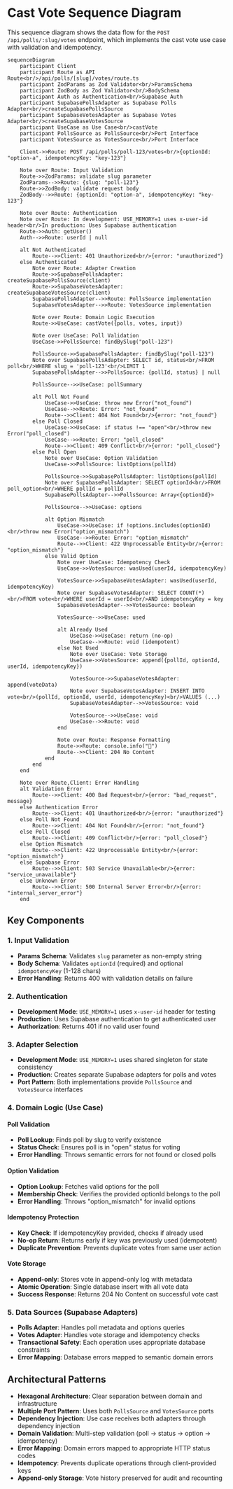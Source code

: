 # Cast Vote Sequence Diagram

This sequence diagram shows the data flow for the `POST /api/polls/:slug/votes` endpoint, which implements the cast vote use case with validation and idempotency.

```mermaid
sequenceDiagram
    participant Client
    participant Route as API Route<br/>/api/polls/[slug]/votes/route.ts
    participant ZodParams as Zod Validator<br/>ParamsSchema
    participant ZodBody as Zod Validator<br/>BodySchema
    participant Auth as Authentication<br/>Supabase Auth
    participant SupabasePollsAdapter as Supabase Polls Adapter<br/>createSupabasePollsSource
    participant SupabaseVotesAdapter as Supabase Votes Adapter<br/>createSupabaseVotesSource
    participant UseCase as Use Case<br/>castVote
    participant PollsSource as PollsSource<br/>Port Interface
    participant VotesSource as VotesSource<br/>Port Interface

    Client->>Route: POST /api/polls/poll-123/votes<br/>{optionId: "option-a", idempotencyKey: "key-123"}

    Note over Route: Input Validation
    Route->>ZodParams: validate slug parameter
    ZodParams-->>Route: {slug: "poll-123"}
    Route->>ZodBody: validate request body
    ZodBody-->>Route: {optionId: "option-a", idempotencyKey: "key-123"}

    Note over Route: Authentication
    Note over Route: In development: USE_MEMORY=1 uses x-user-id header<br/>In production: Uses Supabase authentication
    Route->>Auth: getUser()
    Auth-->>Route: userId | null

    alt Not Authenticated
        Route-->>Client: 401 Unauthorized<br/>{error: "unauthorized"}
    else Authenticated
        Note over Route: Adapter Creation
        Route->>SupabasePollsAdapter: createSupabasePollsSource(client)
        Route->>SupabaseVotesAdapter: createSupabaseVotesSource(client)
        SupabasePollsAdapter-->>Route: PollsSource implementation
        SupabaseVotesAdapter-->>Route: VotesSource implementation

        Note over Route: Domain Logic Execution
        Route->>UseCase: castVote({polls, votes, input})

        Note over UseCase: Poll Validation
        UseCase->>PollsSource: findBySlug("poll-123")

        PollsSource->>SupabasePollsAdapter: findBySlug("poll-123")
        Note over SupabasePollsAdapter: SELECT id, status<br/>FROM poll<br/>WHERE slug = 'poll-123'<br/>LIMIT 1
        SupabasePollsAdapter-->>PollsSource: {pollId, status} | null

        PollsSource-->>UseCase: pollSummary

        alt Poll Not Found
            UseCase->>UseCase: throw new Error("not_found")
            UseCase-->>Route: Error: "not_found"
            Route-->>Client: 404 Not Found<br/>{error: "not_found"}
        else Poll Closed
            UseCase->>UseCase: if status !== "open"<br/>throw new Error("poll_closed")
            UseCase-->>Route: Error: "poll_closed"
            Route-->>Client: 409 Conflict<br/>{error: "poll_closed"}
        else Poll Open
            Note over UseCase: Option Validation
            UseCase->>PollsSource: listOptions(pollId)

            PollsSource->>SupabasePollsAdapter: listOptions(pollId)
            Note over SupabasePollsAdapter: SELECT optionId<br/>FROM poll_option<br/>WHERE pollId = pollId
            SupabasePollsAdapter-->>PollsSource: Array<{optionId}>

            PollsSource-->>UseCase: options

            alt Option Mismatch
                UseCase->>UseCase: if !options.includes(optionId)<br/>throw new Error("option_mismatch")
                UseCase-->>Route: Error: "option_mismatch"
                Route-->>Client: 422 Unprocessable Entity<br/>{error: "option_mismatch"}
            else Valid Option
                Note over UseCase: Idempotency Check
                UseCase->>VotesSource: wasUsed(userId, idempotencyKey)

                VotesSource->>SupabaseVotesAdapter: wasUsed(userId, idempotencyKey)
                Note over SupabaseVotesAdapter: SELECT COUNT(*)<br/>FROM vote<br/>WHERE userId = userId<br/>AND idempotencyKey = key
                SupabaseVotesAdapter-->>VotesSource: boolean

                VotesSource-->>UseCase: used

                alt Already Used
                    UseCase->>UseCase: return (no-op)
                    UseCase-->>Route: void (idempotent)
                else Not Used
                    Note over UseCase: Vote Storage
                    UseCase->>VotesSource: append({pollId, optionId, userId, idempotencyKey})

                    VotesSource->>SupabaseVotesAdapter: append(voteData)
                    Note over SupabaseVotesAdapter: INSERT INTO vote<br/>(pollId, optionId, userId, idempotencyKey)<br/>VALUES (...)
                    SupabaseVotesAdapter-->>VotesSource: void

                    VotesSource-->>UseCase: void
                    UseCase-->>Route: void
                end

                Note over Route: Response Formatting
                Route->>Route: console.info("🎉")
                Route-->>Client: 204 No Content
            end
        end
    end

    Note over Route,Client: Error Handling
    alt Validation Error
        Route-->>Client: 400 Bad Request<br/>{error: "bad_request", message}
    else Authentication Error
        Route-->>Client: 401 Unauthorized<br/>{error: "unauthorized"}
    else Poll Not Found
        Route-->>Client: 404 Not Found<br/>{error: "not_found"}
    else Poll Closed
        Route-->>Client: 409 Conflict<br/>{error: "poll_closed"}
    else Option Mismatch
        Route-->>Client: 422 Unprocessable Entity<br/>{error: "option_mismatch"}
    else Supabase Error
        Route-->>Client: 503 Service Unavailable<br/>{error: "service_unavailable"}
    else Unknown Error
        Route-->>Client: 500 Internal Server Error<br/>{error: "internal_server_error"}
    end
```

## Key Components

### 1. Input Validation

- **Params Schema**: Validates `slug` parameter as non-empty string
- **Body Schema**: Validates `optionId` (required) and optional `idempotencyKey` (1-128 chars)
- **Error Handling**: Returns 400 with validation details on failure

### 2. Authentication

- **Development Mode**: `USE_MEMORY=1` uses `x-user-id` header for testing
- **Production**: Uses Supabase authentication to get authenticated user
- **Authorization**: Returns 401 if no valid user found

### 3. Adapter Selection

- **Development Mode**: `USE_MEMORY=1` uses shared singleton for state consistency
- **Production**: Creates separate Supabase adapters for polls and votes
- **Port Pattern**: Both implementations provide `PollsSource` and `VotesSource` interfaces

### 4. Domain Logic (Use Case)

#### Poll Validation

- **Poll Lookup**: Finds poll by slug to verify existence
- **Status Check**: Ensures poll is in "open" status for voting
- **Error Handling**: Throws semantic errors for not found or closed polls

#### Option Validation

- **Option Lookup**: Fetches valid options for the poll
- **Membership Check**: Verifies the provided optionId belongs to the poll
- **Error Handling**: Throws "option_mismatch" for invalid options

#### Idempotency Protection

- **Key Check**: If idempotencyKey provided, checks if already used
- **No-op Return**: Returns early if key was previously used (idempotent)
- **Duplicate Prevention**: Prevents duplicate votes from same user action

#### Vote Storage

- **Append-only**: Stores vote in append-only log with metadata
- **Atomic Operation**: Single database insert with all vote data
- **Success Response**: Returns 204 No Content on successful vote cast

### 5. Data Sources (Supabase Adapters)

- **Polls Adapter**: Handles poll metadata and options queries
- **Votes Adapter**: Handles vote storage and idempotency checks
- **Transactional Safety**: Each operation uses appropriate database constraints
- **Error Mapping**: Database errors mapped to semantic domain errors

## Architectural Patterns

- **Hexagonal Architecture**: Clear separation between domain and infrastructure
- **Multiple Port Pattern**: Uses both `PollsSource` and `VotesSource` ports
- **Dependency Injection**: Use case receives both adapters through dependency injection
- **Domain Validation**: Multi-step validation (poll → status → option → idempotency)
- **Error Mapping**: Domain errors mapped to appropriate HTTP status codes
- **Idempotency**: Prevents duplicate operations through client-provided keys
- **Append-only Storage**: Vote history preserved for audit and recounting
